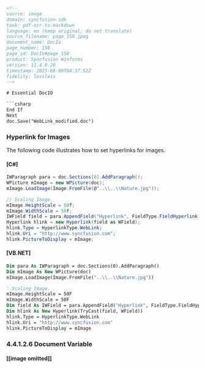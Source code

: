 ```html
<!-- 
source: image
domain: syncfusion-sdk
task: pdf-ocr-to-markdown
language: en (keep original; do not translate)
source_filename: page_158.jpeg
document_name: DocIo
page_number: 158
page_id: DocIo#page_158
product: Syncfusion Winforms
version: 11.4.0.26
timestamp: 2025-08-09T04:37:52Z
fidelity: lossless
-->

# Essential DocIO

```csharp
End If
Next
doc.Save("WebLink_modified.doc")
```

### Hyperlink for Images

The following code illustrates how to set hyperlinks for images.

#### [C#]

```csharp
IWParagraph para = doc.Sections[0].AddParagraph();
WPicture mImage = new WPicture(doc);
mImage.LoadImage(Image.FromFile(@"..\\..\\Nature.jpg"));

// Scaling Image.
mImage.HeightScale = 50f;
mImage.WidthScale = 50f;
IWField field = para.AppendField("Hyperlink", FieldType.FieldHyperlink);
Hyperlink hlink = new Hyperlink(field as WField);
hlink.Type = HyperlinkType.WebLink;
hlink.Uri = "http://www.syncfusion.com";
hlink.PictureToDisplay = mImage;
```

#### [VB.NET]

```vb
Dim para As IWParagraph = doc.Sections(0).AddParagraph()
Dim mImage As New WPicture(doc)
mImage.LoadImage(Image.FromFile("..\\..\\Nature.jpg"))

' Scaling Image.
mImage.HeightScale = 50F
mImage.WidthScale = 50F
Dim field As IWField = para.AppendField("Hyperlink", FieldType.FieldHyperlink)
Dim hlink As New Hyperlink(TryCast(field, WField))
hlink.Type = HyperlinkType.WebLink
hlink.Uri = "http://www.syncfusion.com"
hlink.PictureToDisplay = mImage
```

### 4.4.1.2.6 Document Variable

#### [[image omitted]]
<!-- tags: [DocIO, document manipulation, hyperlinks, images, document variables, Syncfusion SDK, C#, VB.NET] keywords: [essential, hyperlinks, images, document, manipulation, field, hyperlink type, scaling, web link, URI, picture, display, document variable, IWParagraph, WPicture, Hyperlink, FieldType ] -->
```